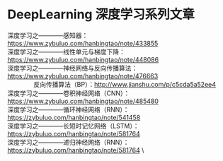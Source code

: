 # DeepLearning  深度学习系列文章

深度学习之————感知器：https://www.zybuluo.com/hanbingtao/note/433855 \
深度学习之————线性单元与梯度下降：https://www.zybuluo.com/hanbingtao/note/448086 \
深度学习之————神经网络与反向传播算法：https://www.zybuluo.com/hanbingtao/note/476663 \
                反向传播算法（BP）：http://www.jianshu.com/p/c5cda5a52ee4 \
深度学习之————卷积神经网络（CNN）：https://www.zybuluo.com/hanbingtao/note/485480 \
深度学习之————循环神经网络（RNN）：https://zybuluo.com/hanbingtao/note/541458 \
深度学习之————长短时记忆网络（LSTM）：https://zybuluo.com/hanbingtao/note/581764 \
深度学习之————递归神经网络（RNN）：https://zybuluo.com/hanbingtao/note/581764 \
